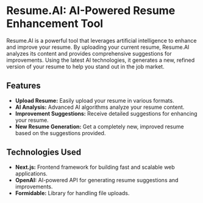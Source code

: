 # Resume.AI: AI-Powered Resume Enhancement Tool

Resume.AI is a powerful tool that leverages artificial intelligence to enhance and improve your resume. By uploading your current resume, Resume.AI analyzes its content and provides comprehensive suggestions for improvements. Using the latest AI technologies, it generates a new, refined version of your resume to help you stand out in the job market.

## Features

- **Upload Resume:** Easily upload your resume in various formats.
- **AI Analysis:** Advanced AI algorithms analyze your resume content.
- **Improvement Suggestions:** Receive detailed suggestions for enhancing your resume.
- **New Resume Generation:** Get a completely new, improved resume based on the suggestions provided.

## Technologies Used

- **Next.js:** Frontend framework for building fast and scalable web applications.
- **OpenAI:** AI-powered API for generating resume suggestions and improvements.
- **Formidable:** Library for handling file uploads.
